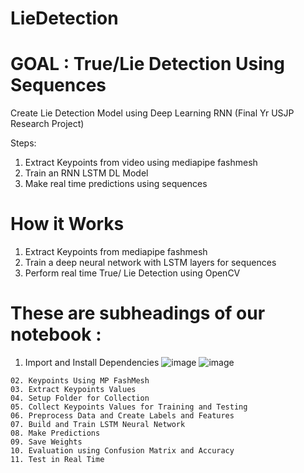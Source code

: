 # LieDetection
# GOAL : True/Lie Detection Using Sequences
Create Lie Detection Model using Deep Learning RNN (Final Yr USJP Research Project)

Steps:

01. Extract Keypoints from video using mediapipe fashmesh
02. Train an RNN LSTM DL Model
03. Make real time predictions using sequences



# How it Works
  01. Extract Keypoints from mediapipe fashmesh 
  2. Train a deep neural network with LSTM layers for sequences
  3. Perform real time True/ Lie Detection using OpenCV


# These are subheadings of our notebook :

  01. Import and Install Dependencies
    ![image](https://user-images.githubusercontent.com/59352357/179351724-3dcaa513-8be4-4fdd-8d96-a92267b4b0bd.png)
    ![image](https://user-images.githubusercontent.com/59352357/179351734-4ff67be1-bf7b-4612-8720-07ec6eafcfcb.png)


    02. Keypoints Using MP FashMesh
    03. Extract Keypoints Values
    04. Setup Folder for Collection
    05. Collect Keypoints Values for Training and Testing
    06. Preprocess Data and Create Labels and Features
    07. Build and Train LSTM Neural Network
    08. Make Predictions
    09. Save Weights
    10. Evaluation using Confusion Matrix and Accuracy
    11. Test in Real Time
